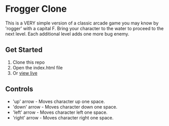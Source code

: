 Frogger Clone
===============================

This is a VERY simple version of a classic arcade game you may know by 'rogger' with a capital F.
Bring your character to the water to proceed to the next level. Each additional level adds one more bug enemy.

## Get Started
1. Clone this repo
2. Open the index.html file 
3. Or [view live](https://frogger-clone.surge.sh/)

## Controls

* 'up' arrow - Moves character up one space.
* 'down' arrow - Moves character down one space.
* 'left' arrow - Moves character left one space.
* 'right' arrow - Moves character right one space.
